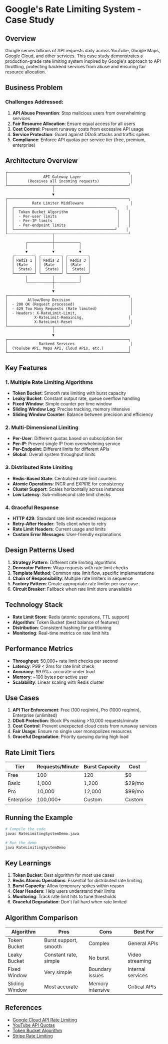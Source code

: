 # Google's Rate Limiting System - Case Study

## Overview

Google serves billions of API requests daily across YouTube, Google Maps, Google Cloud, and other services. This case study demonstrates a production-grade rate limiting system inspired by Google's approach to API throttling, protecting backend services from abuse and ensuring fair resource allocation.

## Business Problem

### Challenges Addressed:
1. **API Abuse Prevention**: Stop malicious users from overwhelming services
2. **Fair Resource Allocation**: Ensure equal access for all users
3. **Cost Control**: Prevent runaway costs from excessive API usage
4. **Service Protection**: Guard against DDoS attacks and traffic spikes
5. **Compliance**: Enforce API quotas per service tier (free, premium, enterprise)

## Architecture Overview

```
┌──────────────────────────────────────────────────────┐
│                API Gateway Layer                      │
│         (Receives all incoming requests)              │
└────────────────────┬─────────────────────────────────┘
                     │
                     ▼
┌──────────────────────────────────────────────────────┐
│           Rate Limiter Middleware                     │
│  ┌─────────────────────────────────────────────┐    │
│  │  Token Bucket Algorithm                      │    │
│  │  - Per-user limits                           │    │
│  │  - Per-IP limits                             │    │
│  │  - Per-endpoint limits                       │    │
│  └─────────────────────────────────────────────┘    │
└────────────────────┬─────────────────────────────────┘
                     │
         ┌───────────┼───────────┐
         │           │           │
         ▼           ▼           ▼
   ┌─────────┐ ┌─────────┐ ┌─────────┐
   │ Redis 1 │ │ Redis 2 │ │ Redis 3 │
   │ (Rate   │ │ (Rate   │ │ (Rate   │
   │  State) │ │  State) │ │  State) │
   └─────────┘ └─────────┘ └─────────┘
         │           │           │
         └───────────┼───────────┘
                     │
                     ▼
┌──────────────────────────────────────────────────────┐
│         Allow/Deny Decision                           │
│  - 200 OK (Request processed)                         │
│  - 429 Too Many Requests (Rate limited)               │
│  - Headers: X-RateLimit-Limit,                        │
│            X-RateLimit-Remaining,                    │
│            X-RateLimit-Reset                          │
└────────────────────┬─────────────────────────────────┘
                     │
                     ▼
┌──────────────────────────────────────────────────────┐
│              Backend Services                         │
│  (YouTube API, Maps API, Cloud APIs, etc.)           │
└──────────────────────────────────────────────────────┘
```

## Key Features

### 1. Multiple Rate Limiting Algorithms
- **Token Bucket**: Smooth rate limiting with burst capacity
- **Leaky Bucket**: Constant output rate, queue overflow handling
- **Fixed Window**: Simple counter per time window
- **Sliding Window Log**: Precise tracking, memory intensive
- **Sliding Window Counter**: Balance between precision and efficiency

### 2. Multi-Dimensional Limiting
- **Per-User**: Different quotas based on subscription tier
- **Per-IP**: Prevent single IP from overwhelming service
- **Per-Endpoint**: Different limits for different APIs
- **Global**: Overall system throughput limits

### 3. Distributed Rate Limiting
- **Redis-Based State**: Centralized rate limit counters
- **Atomic Operations**: INCR and EXPIRE for consistency
- **Cluster Support**: Scales horizontally across instances
- **Low Latency**: Sub-millisecond rate limit checks

### 4. Graceful Response
- **HTTP 429**: Standard rate limit exceeded response
- **Retry-After Header**: Tells client when to retry
- **Rate Limit Headers**: Current usage and limits
- **Custom Error Messages**: User-friendly explanations

## Design Patterns Used

1. **Strategy Pattern**: Different rate limiting algorithms
2. **Decorator Pattern**: Wrap requests with rate limit checks
3. **Template Method**: Common rate limit flow, specific implementations
4. **Chain of Responsibility**: Multiple rate limiters in sequence
5. **Factory Pattern**: Create appropriate rate limiter per use case
6. **Circuit Breaker**: Fallback when rate limit store unavailable

## Technology Stack

- **Rate Limit Store**: Redis (atomic operations, TTL support)
- **Algorithm**: Token Bucket (best balance of features)
- **Distribution**: Consistent hashing for partitioning
- **Monitoring**: Real-time metrics on rate limit hits

## Performance Metrics

- **Throughput**: 50,000+ rate limit checks per second
- **Latency**: P99 < 2ms for rate limit check
- **Accuracy**: 99.9%+ accurate under load
- **Memory**: ~100 bytes per active user
- **Scalability**: Linear scaling with Redis cluster

## Use Cases

1. **API Tier Enforcement**: Free (100 req/min), Pro (1000 req/min), Enterprise (unlimited)
2. **DDoS Protection**: Block IPs making >10,000 requests/minute
3. **Cost Control**: Prevent unexpected cloud costs from runaway services
4. **Fair Usage**: Ensure no single user monopolizes resources
5. **Graceful Degradation**: Priority queuing during high load

## Rate Limit Tiers

| Tier | Requests/Minute | Burst Capacity | Cost |
|------|----------------|----------------|------|
| Free | 100 | 120 | $0 |
| Basic | 1,000 | 1,200 | $29/mo |
| Pro | 10,000 | 12,000 | $99/mo |
| Enterprise | 100,000+ | Custom | Custom |

## Running the Example

```bash
# Compile the code
javac RateLimitingSystemDemo.java

# Run the demo
java RateLimitingSystemDemo
```

## Key Learnings

1. **Token Bucket**: Best algorithm for most use cases
2. **Redis Atomic Operations**: Essential for distributed rate limiting
3. **Burst Capacity**: Allow temporary spikes within reason
4. **Clear Headers**: Help users understand their limits
5. **Monitoring**: Track rate limit hits to tune thresholds
6. **Graceful Degradation**: Don't fail hard when rate limited

## Algorithm Comparison

| Algorithm | Pros | Cons | Best For |
|-----------|------|------|----------|
| Token Bucket | Burst support, smooth | Complex | General APIs |
| Leaky Bucket | Constant rate, simple | No burst | Video streaming |
| Fixed Window | Very simple | Boundary issues | Internal services |
| Sliding Window | Most accurate | Memory intensive | Critical APIs |

## References

- [Google Cloud API Rate Limiting](https://cloud.google.com/apis/design/rate_limiting)
- [YouTube API Quotas](https://developers.google.com/youtube/v3/getting-started#quota)
- [Token Bucket Algorithm](https://en.wikipedia.org/wiki/Token_bucket)
- [Stripe Rate Limiting](https://stripe.com/docs/rate-limits)
